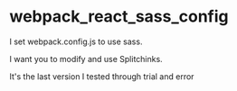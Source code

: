 # webpack_react_sass_config

I set webpack.config.js to use sass.

I want you to modify and use Splitchinks.

It's the last version I tested through trial and error
